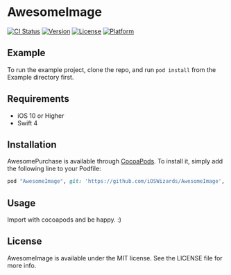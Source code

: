 # AwesomeImage

[![CI Status](https://img.shields.io/travis/evandro@itsdayoff.com/AwesomeImage.svg?style=flat)](https://travis-ci.org/evandro@itsdayoff.com/AwesomeImage)
[![Version](https://img.shields.io/cocoapods/v/AwesomeImage.svg?style=flat)](https://cocoapods.org/pods/AwesomeImage)
[![License](https://img.shields.io/cocoapods/l/AwesomeImage.svg?style=flat)](https://cocoapods.org/pods/AwesomeImage)
[![Platform](https://img.shields.io/cocoapods/p/AwesomeImage.svg?style=flat)](https://cocoapods.org/pods/AwesomeImage)

## Example

To run the example project, clone the repo, and run `pod install` from the Example directory first.

## Requirements

- iOS 10 or Higher
- Swift 4

## Installation

AwesomePurchase is available through [CocoaPods](http://cocoapods.org). To install
it, simply add the following line to your Podfile:

```ruby
pod "AwesomeImage", git: 'https://github.com/iOSWizards/AwesomeImage', tag: '0.1.3'
```
## Usage

Import with cocoapods and be happy. :)

## License

AwesomeImage is available under the MIT license. See the LICENSE file for more info.
